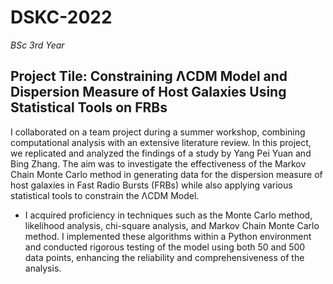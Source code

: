 # DSKC-2022
*BSc 3rd Year*
## Project Tile: Constraining ΛCDM Model and Dispersion Measure of Host Galaxies Using Statistical Tools on FRBs

I collaborated on a team project during a summer workshop, combining computational analysis with an extensive literature review. In this project, we replicated and analyzed the findings of a study by Yang Pei Yuan and Bing Zhang. The aim was to investigate the effectiveness of the Markov Chain Monte Carlo method in generating data for the dispersion measure of host galaxies in Fast Radio Bursts (FRBs) while also applying various statistical tools to constrain the ΛCDM Model.

- I acquired proficiency in techniques such as the Monte Carlo method, likelihood analysis, chi-square analysis, and Markov Chain Monte Carlo method. I implemented these algorithms within a Python environment and conducted rigorous testing of the model using both 50 and 500 data points, enhancing the reliability and comprehensiveness of the analysis.
